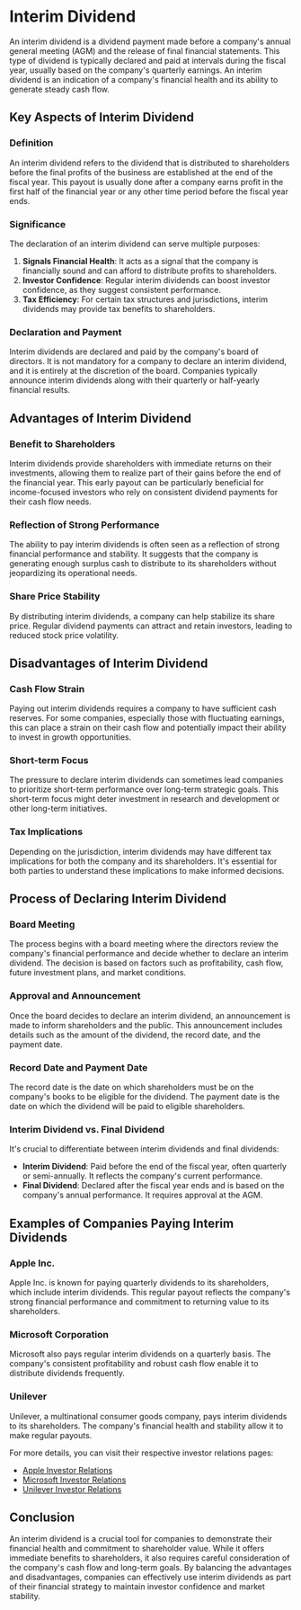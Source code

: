 # Interim Dividend

An interim dividend is a dividend payment made before a company's annual general meeting (AGM) and the release of final financial statements. This type of dividend is typically declared and paid at intervals during the fiscal year, usually based on the company's quarterly earnings. An interim dividend is an indication of a company's financial health and its ability to generate steady cash flow.

## Key Aspects of Interim Dividend

### Definition
An interim dividend refers to the dividend that is distributed to shareholders before the final profits of the business are established at the end of the fiscal year. This payout is usually done after a company earns profit in the first half of the financial year or any other time period before the fiscal year ends.

### Significance
The declaration of an interim dividend can serve multiple purposes:
1. **Signals Financial Health**: It acts as a signal that the company is financially sound and can afford to distribute profits to shareholders.
2. **Investor Confidence**: Regular interim dividends can boost investor confidence, as they suggest consistent performance.
3. **Tax Efficiency**: For certain tax structures and jurisdictions, interim dividends may provide tax benefits to shareholders.

### Declaration and Payment
Interim dividends are declared and paid by the company's board of directors. It is not mandatory for a company to declare an interim dividend, and it is entirely at the discretion of the board. Companies typically announce interim dividends along with their quarterly or half-yearly financial results.

## Advantages of Interim Dividend

### Benefit to Shareholders
Interim dividends provide shareholders with immediate returns on their investments, allowing them to realize part of their gains before the end of the financial year. This early payout can be particularly beneficial for income-focused investors who rely on consistent dividend payments for their cash flow needs.

### Reflection of Strong Performance
The ability to pay interim dividends is often seen as a reflection of strong financial performance and stability. It suggests that the company is generating enough surplus cash to distribute to its shareholders without jeopardizing its operational needs.

### Share Price Stability
By distributing interim dividends, a company can help stabilize its share price. Regular dividend payments can attract and retain investors, leading to reduced stock price volatility.

## Disadvantages of Interim Dividend

### Cash Flow Strain
Paying out interim dividends requires a company to have sufficient cash reserves. For some companies, especially those with fluctuating earnings, this can place a strain on their cash flow and potentially impact their ability to invest in growth opportunities.

### Short-term Focus
The pressure to declare interim dividends can sometimes lead companies to prioritize short-term performance over long-term strategic goals. This short-term focus might deter investment in research and development or other long-term initiatives.

### Tax Implications
Depending on the jurisdiction, interim dividends may have different tax implications for both the company and its shareholders. It's essential for both parties to understand these implications to make informed decisions.

## Process of Declaring Interim Dividend

### Board Meeting
The process begins with a board meeting where the directors review the company's financial performance and decide whether to declare an interim dividend. The decision is based on factors such as profitability, cash flow, future investment plans, and market conditions.

### Approval and Announcement
Once the board decides to declare an interim dividend, an announcement is made to inform shareholders and the public. This announcement includes details such as the amount of the dividend, the record date, and the payment date.

### Record Date and Payment Date
The record date is the date on which shareholders must be on the company's books to be eligible for the dividend. The payment date is the date on which the dividend will be paid to eligible shareholders.

### Interim Dividend vs. Final Dividend
It's crucial to differentiate between interim dividends and final dividends:
- **Interim Dividend**: Paid before the end of the fiscal year, often quarterly or semi-annually. It reflects the company's current performance.
- **Final Dividend**: Declared after the fiscal year ends and is based on the company's annual performance. It requires approval at the AGM.

## Examples of Companies Paying Interim Dividends

### Apple Inc.
Apple Inc. is known for paying quarterly dividends to its shareholders, which include interim dividends. This regular payout reflects the company's strong financial performance and commitment to returning value to its shareholders.

### Microsoft Corporation
Microsoft also pays regular interim dividends on a quarterly basis. The company's consistent profitability and robust cash flow enable it to distribute dividends frequently.

### Unilever
Unilever, a multinational consumer goods company, pays interim dividends to its shareholders. The company's financial health and stability allow it to make regular payouts.

For more details, you can visit their respective investor relations pages:
- [Apple Investor Relations](https://investor.apple.com/)
- [Microsoft Investor Relations](https://www.microsoft.com/en-us/Investor)
- [Unilever Investor Relations](https://www.unilever.com/investors/)

## Conclusion

An interim dividend is a crucial tool for companies to demonstrate their financial health and commitment to shareholder value. While it offers immediate benefits to shareholders, it also requires careful consideration of the company's cash flow and long-term goals. By balancing the advantages and disadvantages, companies can effectively use interim dividends as part of their financial strategy to maintain investor confidence and market stability.